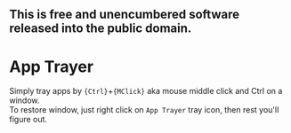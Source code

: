 ## This is free and unencumbered software released into the public domain.
# App Trayer
Simply tray apps by `{Ctrl}`+`{MClick}` aka mouse middle click and Ctrl on a window.
<br>
To restore window, just right click on `App Trayer` tray icon, then rest you'll figure out.<br>
